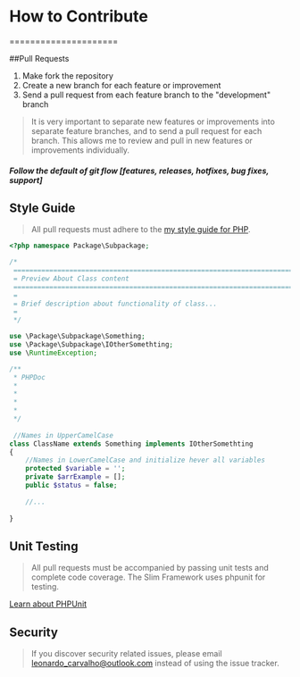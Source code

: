 # How to Contribute
=====================

##Pull Requests

1. Make fork the repository
2. Create a new branch for each feature or improvement
3. Send a pull request from each feature branch to the "development" branch

> It is very important to separate new features or improvements into separate feature branches, and to send a
pull request for each branch. This allows me to review and pull in new features or improvements individually.

##### Follow the default of git flow [features, releases, hotfixes, bug fixes, support]

## Style Guide

> All pull requests must adhere to the [my style guide for PHP](https://github.com/lleocastro/styles-guide/blob/master/php/README.md).

```php
<?php namespace Package\Subpackage;

/*
 ===========================================================================
 = Preview About Class content
 ===========================================================================
 =
 = Brief description about functionality of class...
 = 
 */

use \Package\Subpackage\Something;
use \Package\Subpackage\IOtherSomethting;
use \RuntimeException;

/**
 * PHPDoc
 * 
 * 
 * 
 * 
 */
 
 //Names in UpperCamelCase
class ClassName extends Something implements IOtherSomethting
{
    //Names in LowerCamelCase and initialize hever all variables
    protected $variable = '';
    private $arrExample = [];
    public $status = false;
    
    //...
    
}

```

## Unit Testing

> All pull requests must be accompanied by passing unit tests and complete code coverage. The Slim Framework uses phpunit for testing.

[Learn about PHPUnit](https://github.com/sebastianbergmann/phpunit/)


## Security

> If you discover security related issues, please email leonardo_carvalho@outlook.com instead of using the issue tracker.
